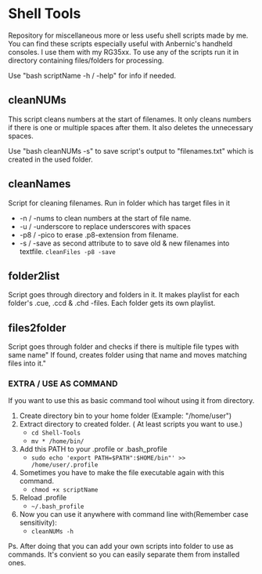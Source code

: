 # Shell Tools

Repository for miscellaneous more or less usefu shell scripts made by me.
You can find these scripts especially useful with Anbernic's handheld consoles. I use them with my RG35xx.
To use any of the scripts run it in directory containing files/folders for processing.

Use "bash scriptName -h / -help" for info if needed.

## cleanNUMs

This script cleans numbers at the start of filenames.
It only cleans numbers if there is one or multiple spaces after them. It also deletes the unnecessary spaces.

Use "bash cleanNUMs -s" to save script's output to "filenames.txt" which is created in the used folder.

## cleanNames

Script for cleaning filenames. Run in folder which has target files in it
- -n / -nums to clean numbers at the start of file name.
- -u / -underscore to replace underscores with spaces
- -p8 / -pico to erase .p8-extension from filename.
- -s / -save as second attribute to to save old & new filenames into textfile.
`cleanFiles -p8 -save`

## folder2list

Script goes through directory and folders in it.
It makes playlist for each folder's .cue, .ccd & .chd -files.
Each folder gets its own playlist.

## files2folder

Script goes through folder and checks if there is multiple file types with same name"
If found, creates folder using that name and moves matching files into it."

### EXTRA / USE AS COMMAND

If you want to use this as basic command tool wihout using it from directory.

1. Create directory bin to your home folder (Example: "/home/user")
2. Extract directory to created folder. ( At least scripts you want to use.)
   - `cd Shell-Tools`
   - `mv * /home/bin/`
3. Add this PATH to your .profile or .bash_profile
   - `sudo echo 'export PATH=$PATH":$HOME/bin"' >> /home/user/.profile`
4. Sometimes you have to make the file executable again with this command.
   - `chmod +x scriptName`
5. Reload .profile
   - `~/.bash_profile`
6. Now you can use it anywhere with command line with(Remember case sensitivity):
   - `cleanNUMs -h`

Ps. After doing that you can add your own scripts into folder to use as commands. It's convient so you can easily separate them from installed ones.
